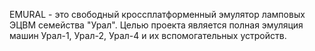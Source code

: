 EMURAL - это свободный кроссплатформенный эмулятор ламповых ЭЦВМ семейства "Урал". Целью проекта является полная эмуляция машин Урал-1, Урал-2, Урал-4 и их вспомогательных устройств.